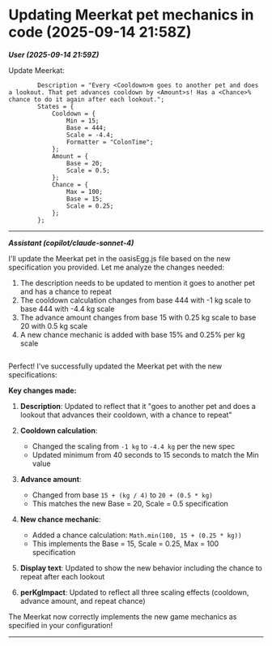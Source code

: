 <!-- Generated by SpecStory -->

<!-- vscode Session f78e2dbc-748a-4089-b536-e8f7ae49bf76 (2025-09-14 21:58Z) -->

# Updating Meerkat pet mechanics in code (2025-09-14 21:58Z)

_**User (2025-09-14 21:59Z)**_

Update Meerkat:
```
		Description = "Every <Cooldown>m goes to another pet and does a lookout. That pet advances cooldown by <Amount>s! Has a <Chance>% chance to do it again after each lookout.";
		States = {
			Cooldown = {
				Min = 15;
				Base = 444;
				Scale = -4.4;
				Formatter = "ColonTime";
			};
			Amount = {
				Base = 20;
				Scale = 0.5;
			};
			Chance = {
				Max = 100;
				Base = 15;
				Scale = 0.25;
			};
		};
```

---

_**Assistant (copilot/claude-sonnet-4)**_

I'll update the Meerkat pet in the oasisEgg.js file based on the new specification you provided. Let me analyze the changes needed:

1. The description needs to be updated to mention it goes to another pet and has a chance to repeat
2. The cooldown calculation changes from base 444 with -1 kg scale to base 444 with -4.4 kg scale
3. The advance amount changes from base 15 with 0.25 kg scale to base 20 with 0.5 kg scale  
4. A new chance mechanic is added with base 15% and 0.25% per kg scale 
```

```
Perfect! I've successfully updated the Meerkat pet with the new specifications:

**Key changes made:**

1. **Description**: Updated to reflect that it "goes to another pet and does a lookout that advances their cooldown, with a chance to repeat"

2. **Cooldown calculation**: 
   - Changed the scaling from `-1 kg` to `-4.4 kg` per the new spec
   - Updated minimum from 40 seconds to 15 seconds to match the Min value

3. **Advance amount**: 
   - Changed from base `15 + (kg / 4)` to `20 + (0.5 * kg)` 
   - This matches the new Base = 20, Scale = 0.5 specification

4. **New chance mechanic**: 
   - Added a chance calculation: `Math.min(100, 15 + (0.25 * kg))`
   - This implements the Base = 15, Scale = 0.25, Max = 100 specification

5. **Display text**: Updated to show the new behavior including the chance to repeat after each lookout

6. **perKgImpact**: Updated to reflect all three scaling effects (cooldown, advance amount, and repeat chance)

The Meerkat now correctly implements the new game mechanics as specified in your configuration!

---

